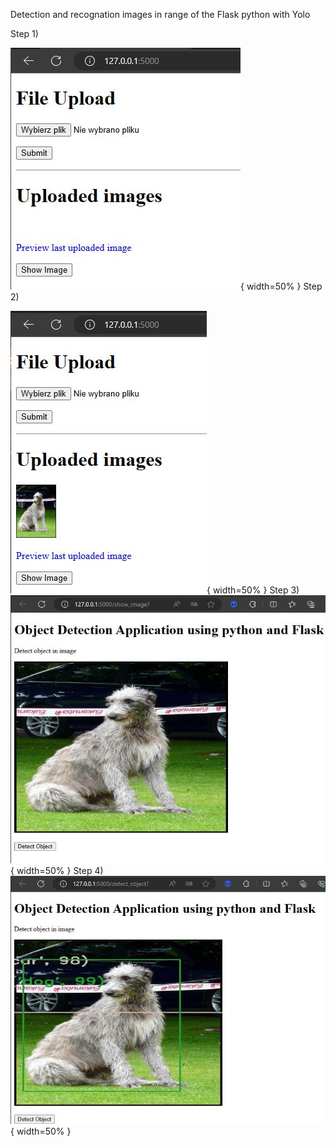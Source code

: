 Detection and recognation images in range of the Flask python with Yolo

Step 1)

![GUI Screen -PL](https://github.com/proteus21/COMPUTER-VISION/blob/main/4_Detection_image_Flask_Yolo/GUI/Flask1.JPG){ width=50% }
Step 2)

![GUI Screen -PL](https://github.com/proteus21/COMPUTER-VISION/blob/main/4_Detection_image_Flask_Yolo/GUI/Flask%202.JPG){ width=50% }
Step 3)
![GUI Screen -PL](https://github.com/proteus21/COMPUTER-VISION/blob/main/4_Detection_image_Flask_Yolo/GUI/Flask3.JPG){ width=50% }
Step 4)
![GUI Screen -PL](https://github.com/proteus21/COMPUTER-VISION/blob/main/4_Detection_image_Flask_Yolo/GUI/Flask4.JPG){ width=50% }

